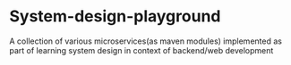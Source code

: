 # System-design-playground

A collection of various microservices(as maven modules) 
implemented as part of learning system design in context of backend/web development
